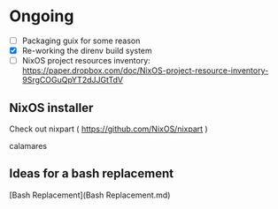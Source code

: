 
# Ongoing

* [ ] Packaging guix for some reason
* [x] Re-working the direnv build system
* [ ] NixOS project resources inventory: https://paper.dropbox.com/doc/NixOS-project-resource-inventory-9SrgCOGuQpYT2dJJGtTdV

## NixOS installer

Check out nixpart ( https://github.com/NixOS/nixpart )

calamares

## Ideas for a bash replacement

[Bash Replacement](Bash Replacement.md)

